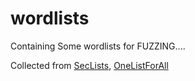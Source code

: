 # wordlists
Containing Some wordlists for FUZZING....

Collected from [SecLists](https://github.com/danielmiessler/SecLists),
               [OneListForAll](https://github.com/six2dez/OneListForAll)
